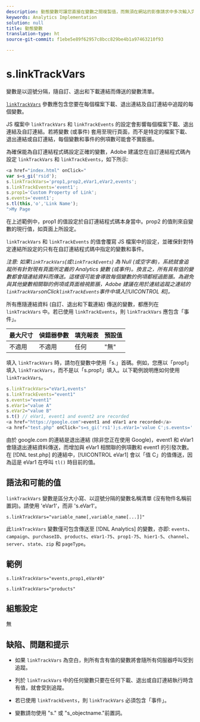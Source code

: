 ```yaml
---
description: 動態變數可讓您直接在變數之間複製值，而無須在網站的影像請求中多次輸入完整值。
keywords: Analytics Implementation
solution: null
title: 動態變數
translation-type: ht
source-git-commit: f1ebe5e89f62957c8bcc829be4b1a97463210f93

---
```



# s.linkTrackVars

 變數是以逗號分隔，隨自訂、退出和下載連結而傳送的變數清單。

[`linkTrackVars`](https://docs.adobe.com/content/help/zh-Hant/analytics/implementation/javascript-implementation/variables-analytics-reporting/config-var/s-linktrackvars.html) 參數應包含您要在每個檔案下載、退出連結及自訂連結中追蹤的每個變數。

JS 檔案中 `linkTrackVars` 和 `linkTrackEvents` 的設定會影響每個檔案下載、退出連結及自訂連結。若將變數 (或事件) 套用至現行頁面，而不是特定的檔案下載、退出連結或自訂連結，每個變數和事件的例項數可能會不實膨脹。

為確保能為自訂連結程式碼設定正確的變數，Adobe 建議您在自訂連結程式碼內設定 `linkTrackVars` 和 `linkTrackEvents`，如下所示:

```js
<a href="index.html" onClick=" 
var s=s_gi('rsid'); 
s.linkTrackVars='prop1,prop2,eVar1,eVar2,events'; 
s.linkTrackEvents='event1'; 
s.prop1='Custom Property of Link'; 
s.events='event1'; 
s.tl(this,'o','Link Name'); 
">My Page 
```

在上述範例中，prop1 的值設定於自訂連結程式碼本身當中。prop2 的值則來自變數的現行值，如頁面上所設定。

`linkTrackVars` 和 `linkTrackEvents` 的值會覆寫 JS 檔案中的設定，並確保針對特定連結所設定的只有在自訂連結程式碼中指定的變數和事件。

*注意: 如果`linkTrackVars`(或`linkTrackEvents`) 為 Null (或空字串)，系統就會追蹤所有針對現有頁面所定義的 Analytics 變數 (或事件)。換言之，所有具有值的變數都會隨連結資料而傳送。這樣很可能會導致每個變數的例項都經過膨脹。為避免與其他變數相關聯的例項或頁面檢視膨脹，Adobe 建議在用於連結追蹤之連結的`linkTrackVars`onClick`linkTrackEvents`事件中填入[!UICONTROL 和]。*

所有應隨連結資料 (自訂、退出和下載連結) 傳送的變數，都應列在 `linkTrackVars` 中。若已使用 `linkTrackEvents`，則 `linkTrackVars` 應包含「事件」。

| 最大尺寸 | 偵錯器參數 | 填充報表 | 預設值 |
|---|---|---|---|
| 不適用 | 不適用 | 任何 | "無" |

填入 `linkTrackVars` 時，請勿在變數中使用「s.」首碼。例如，您應以「prop1」填入 `linkTrackVars`，而不是以「s.prop1」填入。以下範例說明應如何使用 `linkTrackVars`。

```js
s.linkTrackVars="eVar1,events" 
s.linkTrackEvents="event1" 
s.events="event1" 
s.eVar1="value A" 
s.eVar2="value B" 
s.t() // eVar1, event1 and event2 are recorded 
<a href="https://google.com">event1 and eVar1 are recorded</a> 
<a href="test.php" onClick="s=s_gi('rs1');s.eVar1='value C';s.events='';s.tl(this,'o')">eVar1 is recorded</a> 
```

由於 google.com 的連結是退出連結 (除非您正在使用 Google)，event1 和 eVar1 會隨退出連結資料傳送，而增加與 eVar1 相關聯的例項數和 event1 的引發次數。在 [!DNL test.php] 的連結中，[!UICONTROL eVar1] 會以「值 C」的值傳送，因為這是 eVar1 在呼叫 `tl()` 時目前的值。

## 語法和可能的值

`linkTrackVars` 變數是區分大小寫、以逗號分隔的變數名稱清單 (沒有物件名稱前置詞)。請使用 'eVar1'，而非 's.eVar1'。

```
s.linkTrackVars="variable_name[,variable_name[...]]"
```

此`linkTrackVars` 變數僅可包含傳送至 [!DNL Analytics] 的變數，亦即: `events`、`campaign`、`purchaseID`、`products`、`eVar1-75`、`prop1-75`、`hier1-5`、`channel`、`server`、`state`、`zip` 和 `pageType`。

## 範例

```
s.linkTrackVars="events,prop1,eVar49"
```

```
s.linkTrackVars="products"
```

## 組態設定

無

## 缺陷、問題和提示

* 如果 `linkTrackVars` 為空白，則所有含有值的變數將會隨所有伺服器呼叫受到追蹤。
* 列於 `linkTrackVars` 中的任何變數只要在任何下載、退出或自訂連結執行時含有值，就會受到追蹤。
* 若已使用 `linkTrackEvents`，則 `linkTrackVars` 必須包含「事件」。

* 變數請勿使用 "s." 或 "s_objectname."前置詞。
